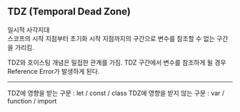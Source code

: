 ## TDZ (Temporal Dead Zone)

일시적 사각지대   
스코프의 시작 지점부터 초기화 시작 지점까지의 구간으로 변수를 참조할 수 없는 구간을 가리킴.

TDZ와 호이스팅 개념은 밀접한 관계를 가짐.
TDZ 구간에서 변수를 참조하게 될 경우 Reference Error가 발생하게 된다.

***

TDZ에 영향을 받는 구문 : let / const / class
TDZ에 영향을 받지 않는 구문 : var / function / import

